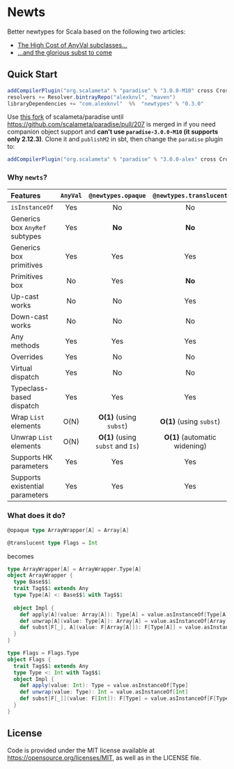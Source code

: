 # Newts

Better newtypes for Scala based on the following two articles:
 * [The High Cost of AnyVal subclasses...](https://failex.blogspot.com/2017/04/the-high-cost-of-anyval-subclasses.html)
 * [...and the glorious subst to come](https://failex.blogspot.com/2017/04/and-glorious-subst-to-come.html)

## Quick Start
```scala
addCompilerPlugin("org.scalameta" % "paradise" % "3.0.0-M10" cross CrossVersion.full)
resolvers += Resolver.bintrayRepo("alexknvl", "maven")
libraryDependencies += "com.alexknvl"  %%  "newtypes" % "0.3.0"
```

Use [this fork](https://github.com/alexknvl/paradise/commit/29ac9f6a5aa7e7b0d7784cb028a7bb0456ae2d97) 
of scalameta/paradise until https://github.com/scalameta/paradise/pull/207 is merged in if you need 
companion object support and **can't use `paradise-3.0.0-M10` (it supports only 2.12.3)**. 
Clone it and `publishM2` in sbt, then change the `paradise` plugin to:
```scala
addCompilerPlugin("org.scalameta" % "paradise" % "3.0.0-alex" cross CrossVersion.full)
```

### Why `newts`?

| Features | `AnyVal` | `@newtypes.opaque` | `@newtypes.translucent` |
|:---------|:--------:|:---------:|:--------------:|
| `isInstanceOf` | Yes | No | No |
| Generics box `AnyRef` subtypes | Yes | **No** | **No** |
| Generics box primitives | Yes | Yes | Yes |
| Primitives box | No | Yes | **No** |
| Up-cast works | No | No | Yes |
| Down-cast works | No | No | No |
| Any methods | Yes | Yes | Yes |
| Overrides | Yes | No | No |
| Virtual dispatch | Yes | No | No |
| Typeclass-based dispatch | Yes | Yes | Yes |
| Wrap `List` elements | O(N) | **O(1)** (using `subst`) | **O(1)** (using `subst`) |
| Unwrap `List` elements | O(N) | **O(1)** (using `subst` and `Is`) | **O(1)** (automatic widening) |
| Supports HK parameters | Yes | Yes | Yes |
| Supports existential parameters | Yes | Yes | Yes |

### What does it do?

```scala
@opaque type ArrayWrapper[A] = Array[A]

@translucent type Flags = Int
```
becomes
```scala
type ArrayWrapper[A] = ArrayWrapper.Type[A]
object ArrayWrapper {
  type Base$$1
  trait Tag$$1 extends Any
  type Type[A] <: Base$$1 with Tag$$1
  
  object Impl {
    def apply[A](value: Array[A]): Type[A] = value.asInstanceOf[Type[A]]
    def unwrap[A](value: Type[A]): Array[A] = value.asInstanceOf[Array[A]]
    def subst[F[_], A](value: F[Array[A]]): F[Type[A]] = value.asInstanceOf[F[Type[A]]]
  }
}

type Flags = Flags.Type
object Flags {
  trait Tag$$1 extends Any
  type Type <: Int with Tag$$1
  object Impl {
    def apply(value: Int): Type = value.asInstanceOf[Type]
    def unwrap(value: Type): Int = value.asInstanceOf[Int]
    def subst[F[_]](value: F[Int]): F[Type] = value.asInstanceOf[F[Type]]
  }
}
```

## License
Code is provided under the MIT license available at https://opensource.org/licenses/MIT,
as well as in the LICENSE file.
